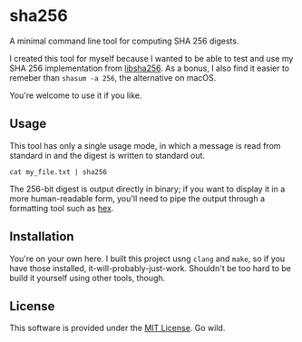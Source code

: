 # sha256

A minimal command line tool for computing SHA 256 digests.

I created this tool for myself because I wanted to be able to test and use my
SHA 256 implementation from [libsha256](https://github.com/tobybell/libsha256).
As a bonus, I also find it easier to remeber than `shasum -a 256`, the
alternative on macOS.

You're welcome to use it if you like.

## Usage

This tool has only a single usage mode, in which a message is read from
standard in and the digest is written to standard out.

```
cat my_file.txt | sha256
```

The 256-bit digest is output directly in binary; if you want to display it in
a more human-readable form, you'll need to pipe the output through a formatting
tool such as [hex](https://github.com/tobybell/hex).

## Installation

You're on your own here. I built this project usng `clang` and `make`, so if
you have those installed, it-will-probably-just-work. Shouldn't be too hard to
be build it yourself using other tools, though.

## License

This software is provided under the [MIT License](LICENSE). Go wild.
